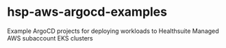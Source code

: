 # hsp-aws-argocd-examples
Example ArgoCD projects for deploying workloads to Healthsuite Managed AWS subaccount EKS clusters
